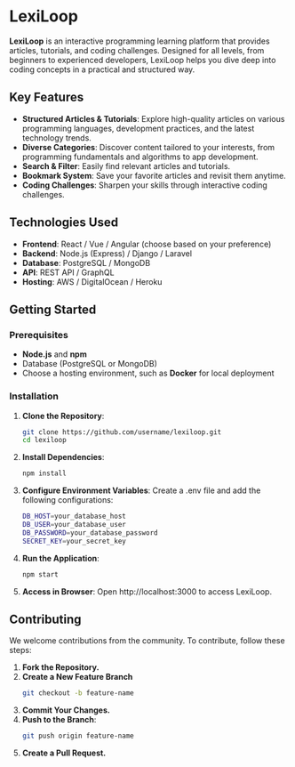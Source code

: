 # LexiLoop

**LexiLoop** is an interactive programming learning platform that provides articles, tutorials, and coding challenges. Designed for all levels, from beginners to experienced developers, LexiLoop helps you dive deep into coding concepts in a practical and structured way.

## Key Features

- **Structured Articles & Tutorials**: Explore high-quality articles on various programming languages, development practices, and the latest technology trends.
- **Diverse Categories**: Discover content tailored to your interests, from programming fundamentals and algorithms to app development.
- **Search & Filter**: Easily find relevant articles and tutorials.
- **Bookmark System**: Save your favorite articles and revisit them anytime.
- **Coding Challenges**: Sharpen your skills through interactive coding challenges.

## Technologies Used

- **Frontend**: React / Vue / Angular (choose based on your preference)
- **Backend**: Node.js (Express) / Django / Laravel
- **Database**: PostgreSQL / MongoDB
- **API**: REST API / GraphQL
- **Hosting**: AWS / DigitalOcean / Heroku

## Getting Started

### Prerequisites

- **Node.js** and **npm**
- Database (PostgreSQL or MongoDB)
- Choose a hosting environment, such as **Docker** for local deployment

### Installation

1. **Clone the Repository**:
   ```bash
   git clone https://github.com/username/lexiloop.git
   cd lexiloop
2. **Install Dependencies**:
   ```bash
   npm install
3. **Configure Environment Variables**: Create a .env file and add the following configurations:
   ```bash
   DB_HOST=your_database_host
   DB_USER=your_database_user
   DB_PASSWORD=your_database_password
   SECRET_KEY=your_secret_key
4. **Run the Application**:
   ```bash
   npm start
5. **Access in Browser**: Open http://localhost:3000 to access LexiLoop.

## Contributing

We welcome contributions from the community. To contribute, follow these steps:

1. **Fork the Repository.**
2. **Create a New Feature Branch**
   ```bash
   git checkout -b feature-name
3. **Commit Your Changes.**
4. **Push to the Branch**:
   ```bash
   git push origin feature-name
5. **Create a Pull Request.**
   
